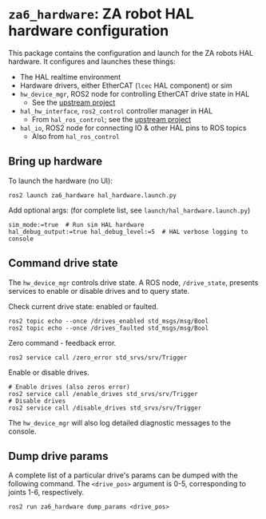 # `za6_hardware`:  ZA robot HAL hardware configuration

This package contains the configuration and launch for the ZA robots
HAL hardware.  It configures and launches these things:

- The HAL realtime environment
- Hardware drivers, either EtherCAT (`lcec` HAL component) or sim
- `hw_device_mgr`, ROS2 node for controlling EtherCAT drive state in HAL
  - See the [upstream project][hw_device_mgr]
- `hal_hw_interface`, `ros2_control` controller manager in HAL
  - From `hal_ros_control`; see the [upstream project][hal_ros_control]
- `hal_io`, ROS2 node for connecting IO & other HAL pins to ROS topics
  - Also from `hal_ros_control`

[hw_device_mgr]:  https://github.com/tormach/hw_device_mgr
[hal_ros_control]:  https://github.com/tormach/hal_ros_control


## Bring up hardware

To launch the hardware (no UI):

    ros2 launch za6_hardware hal_hardware.launch.py

Add optional args:  (for complete list, see `launch/hal_hardware.launch.py`)

    sim_mode:=true  # Run sim HAL hardware
    hal_debug_output:=true hal_debug_level:=5  # HAL verbose logging to console


## Command drive state

The `hw_device_mgr` controls drive state.  A ROS node, `/drive_state`,
presents services to enable or disable drives and to query state.

Check current drive state:  enabled or faulted.

    ros2 topic echo --once /drives_enabled std_msgs/msg/Bool
    ros2 topic echo --once /drives_faulted std_msgs/msg/Bool

Zero command - feedback error.

    ros2 service call /zero_error std_srvs/srv/Trigger

Enable or disable drives.

    # Enable drives (also zeros error)
    ros2 service call /enable_drives std_srvs/srv/Trigger
    # Disable drives
    ros2 service call /disable_drives std_srvs/srv/Trigger

The `hw_device_mgr` will also log detailed diagnostic messages to the
console.

## Dump drive params

A complete list of a particular drive's params can be dumped with the
following command.  The `<drive_pos>` argument is 0-5, corresponding
to joints 1-6, respectively.

    ros2 run za6_hardware dump_params <drive_pos>
